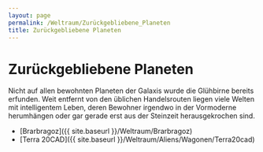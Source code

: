 ```yaml
---
layout: page
permalink: /Weltraum/Zurückgebliebene_Planeten
title: Zurückgebliebene Planeten
---
```


# Zurückgebliebene Planeten

Nicht auf allen bewohnten Planeten der Galaxis wurde die Glühbirne bereits erfunden. Weit entfernt von den üblichen Handelsrouten liegen viele Welten mit intelligentem Leben, deren Bewohner irgendwo in der Vormoderne herumhängen oder gar gerade erst aus der Steinzeit herausgekrochen sind.

- [Brarbragoz]({{ site.baseurl }}/Weltraum/Brarbragoz)
- [Terra 20CAD]({{ site.baseurl }}/Weltraum/Aliens/Wagonen/Terra20cad)
